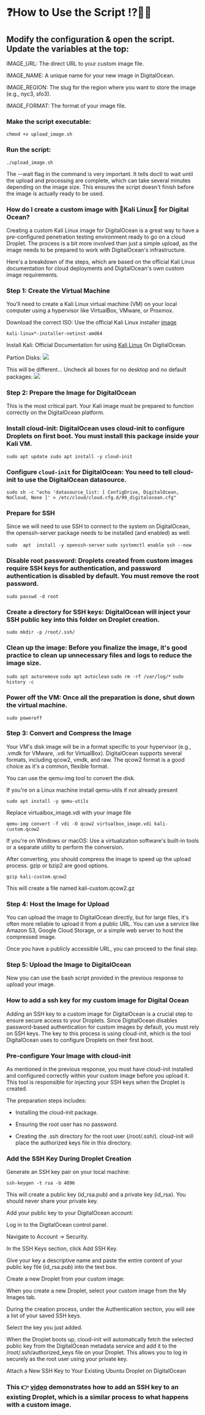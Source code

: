 # :question:How to Use the Script :interrobang::man_shrugging:
## Modify the configuration & open the script. Update the variables at the top:

IMAGE_URL: The direct URL to your custom image file.

IMAGE_NAME: A unique name for your new image in DigitalOcean.

IMAGE_REGION: The slug for the region where you want to store the image (e.g., nyc3, sfo3).

IMAGE_FORMAT: The format of your image file.

### Make the script executable:

```chmod +x upload_image.sh```

### Run the script:

```./upload_image.sh```

The --wait flag in the command is very important. It tells doctl to wait until the upload and processing are complete, which can take several minutes depending on the image size. This ensures the script doesn't finish before the image is actually ready to be used.


### How do I create a custom image with :dragon:Kali Linux:dragon: for Digital Ocean?

Creating a custom Kali Linux image for DigitalOcean is a great way to have a pre-configured penetration testing environment ready to go on a cloud Droplet. The process is a bit more involved than just a simple upload, as the image needs to be prepared to work with DigitalOcean's infrastructure.

Here's a breakdown of the steps, which are based on the official Kali Linux documentation for cloud deployments and DigitalOcean's own custom image requirements.

### Step 1: Create the Virtual Machine
You'll need to create a Kali Linux virtual machine (VM) on your local computer using a hypervisor like VirtualBox, VMware, or Proxmox.

Download the correct ISO: 
Use the official Kali Linux installer [image](https://cdimage.kali.org/kali-2025.2/)

 ``kali-linux*-installer-netinst-amd64``


Install Kali: 
Official Documentation for using [Kali Linux](https://www.kali.org/docs/cloud/digitalocean/) On DigitalOcean.

Partion Disks:
![](https://www.kali.org/docs/cloud/digitalocean/digitalocean-1.png)

This will be different... Uncheck all boxes for no desktop and no default packages:
![](https://www.kali.org/docs/cloud/digitalocean/digitalocean-2.png)
### Step 2: Prepare the Image for DigitalOcean
This is the most critical part. Your Kali image must be prepared to function correctly on the DigitalOcean platform.

### Install cloud-init: DigitalOcean uses cloud-init to configure Droplets on first boot. You must install this package inside your Kali VM.

``sudo apt update
sudo apt install -y cloud-init``

### Configure ``cloud-init`` for DigitalOcean: You need to tell cloud-init to use the DigitalOcean datasource.

``sudo sh -c "echo 'datasource_list: [ ConfigDrive, DigitalOcean, NoCloud, None ]' > /etc/cloud/cloud.cfg.d/99_digitalocean.cfg"``

[](https://www.kali.org/docs/cloud/digitalocean/#prepare-for-ssh)

### Prepare for SSH

Since we will need to use SSH to connect to the system on DigitalOcean, the  openssh-server  package needs to be installed (and enabled) as well:

``sudo  apt  install -y openssh-server``
``sudo systemctl enable ssh --now``


### Disable root password: Droplets created from custom images require SSH keys for authentication, and password authentication is disabled by default. You must remove the root password.

``sudo passwd -d root``

### Create a directory for SSH keys: DigitalOcean will inject your SSH public key into this folder on Droplet creation.

``sudo mkdir -p /root/.ssh/``

### Clean up the image: Before you finalize the image, it's good practice to clean up unnecessary files and logs to reduce the image size.

``sudo apt autoremove``
``sudo apt autoclean``
``sudo rm -rf /var/log/*``
``sudo history -c``

### Power off the VM: Once all the preparation is done, shut down the virtual machine.

``sudo poweroff``

### Step 3: Convert and Compress the Image
Your VM's disk image will be in a format specific to your hypervisor (e.g., .vmdk for VMware, .vdi for VirtualBox). DigitalOcean supports several formats, including qcow2, vmdk, and raw. The qcow2 format is a good choice as it's a common, flexible format.

You can use the qemu-img tool to convert the disk.

If you're on a Linux machine install qemu-utils if not already present

``sudo apt install -y qemu-utils``

Replace virtualbox_image.vdi with your image file

``qemu-img convert -f vdi -O qcow2 virtualbox_image.vdi kali-custom.qcow2``

If you're on Windows or macOS: Use a virtualization software's built-in tools or a separate utility to perform the conversion.

After converting, you should compress the image to speed up the upload process. gzip or bzip2 are good options.

``gzip kali-custom.qcow2``

This will create a file named kali-custom.qcow2.gz

### Step 4: Host the Image for Upload
You can upload the image to DigitalOcean directly, but for large files, it's often more reliable to upload it from a public URL. You can use a service like Amazon S3, Google Cloud Storage, or a simple web server to host the compressed image.

Once you have a publicly accessible URL, you can proceed to the final step.

### Step 5: Upload the Image to DigitalOcean
Now you can use the bash script provided in the previous response to upload your image.


### How to add a ssh key for my custom image for Digital Ocean

Adding an SSH key to a custom image for DigitalOcean is a crucial step to ensure secure access to your Droplets. Since DigitalOcean disables password-based authentication for custom images by default, you must rely on SSH keys. The key to this process is using cloud-init, which is the tool DigitalOcean uses to configure Droplets on their first boot.


### Pre-configure Your Image with cloud-init
As mentioned in the previous response, you must have cloud-init installed and configured correctly within your custom image before you upload it. This tool is responsible for injecting your SSH keys when the Droplet is created.

The preparation steps includes:

- Installing the cloud-init package.

- Ensuring the root user has no password.

- Creating the .ssh directory for the root user (/root/.ssh/). cloud-init will place the authorized keys file in this directory.

### Add the SSH Key During Droplet Creation
Generate an SSH key pair on your local machine:

``ssh-keygen -t rsa -b 4096``

This will create a public key (id_rsa.pub) and a private key (id_rsa). You should never share your private key.

Add your public key to your DigitalOcean account:

Log in to the DigitalOcean control panel.

Navigate to Account -> Security.

In the SSH Keys section, click Add SSH Key.

Give your key a descriptive name and paste the entire content of your public key file (id_rsa.pub) into the text box.

Create a new Droplet from your custom image:

When you create a new Droplet, select your custom image from the My Images tab.

During the creation process, under the Authentication section, you will see a list of your saved SSH keys.

Select the key you just added.

When the Droplet boots up, cloud-init will automatically fetch the selected public key from the DigitalOcean metadata service and add it to the /root/.ssh/authorized_keys file on your Droplet. This allows you to log in securely as the root user using your private key.

Attach a New SSH Key to Your Existing Ubuntu Droplet on DigitalOcean

### This :point_right: [video](https://www.youtube.com/watch?v=fUAya7873-c) demonstrates how to add an SSH key to an existing Droplet, which is a similar process to what happens with a custom image.
